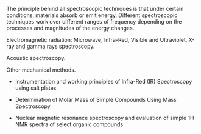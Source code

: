 The principle behind all spectroscopic techniques is that under certain conditions, materials absorb or emit energy. Different spectroscopic techniques work over different ranges of frequency depending on the processes and magnitudes of the energy changes.

Electromagnetic radiation: Microwave, Infra-Red, Visible and Ultraviolet, X-ray and gamma rays spectroscopy.

<p>Acoustic spectroscopy.</p>
<p>Other mechanical methods.</p>

- Instrumentation and working principles of Infra-Red (IR) Spectroscopy using salt plates.

- Determination of Molar Mass of Simple Compounds Using Mass Spectroscopy

- Nuclear magnetic resonance spectroscopy and evaluation of simple 1H NMR spectra of select organic compounds
